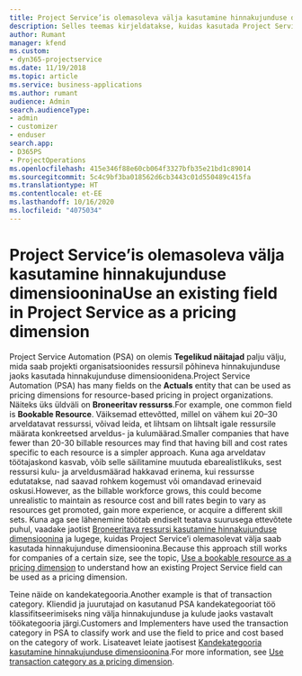```yaml
---
title: Project Service’is olemasoleva välja kasutamine hinnakujunduse dimensioonina
description: Selles teemas kirjeldatakse, kuidas kasutada Project Service’i olemasolevaid välju hinnakujunduse dimensioonidena.
author: Rumant
manager: kfend
ms.custom:
- dyn365-projectservice
ms.date: 11/19/2018
ms.topic: article
ms.service: business-applications
ms.author: rumant
audience: Admin
search.audienceType:
- admin
- customizer
- enduser
search.app:
- D365PS
- ProjectOperations
ms.openlocfilehash: 415e346f88e60cb064f3327bfb35e21bd1c89014
ms.sourcegitcommit: 5c4c9bf3ba018562d6cb3443c01d550489c415fa
ms.translationtype: HT
ms.contentlocale: et-EE
ms.lasthandoff: 10/16/2020
ms.locfileid: "4075034"
---
```

# <a name="use-an-existing-field-in-project-service-as-a-pricing-dimension"></a><span data-ttu-id="7b170-103">Project Service’is olemasoleva välja kasutamine hinnakujunduse dimensioonina</span><span class="sxs-lookup"><span data-stu-id="7b170-103">Use an existing field in Project Service as a pricing dimension</span></span>

<span data-ttu-id="7b170-104">Project Service Automation (PSA) on olemis **Tegelikud näitajad** palju välju, mida saab projekti organisatsioonides ressursil põhineva hinnakujunduse jaoks kasutada hinnakujunduse dimensioonidena.</span><span class="sxs-lookup"><span data-stu-id="7b170-104">Project Service Automation (PSA) has many fields on the **Actuals** entity that can be used as pricing dimensions for resource-based pricing in project organizations.</span></span> <span data-ttu-id="7b170-105">Näiteks üks üldväli on **Broneeritav ressurss**.</span><span class="sxs-lookup"><span data-stu-id="7b170-105">For example, one common field is **Bookable Resource**.</span></span> <span data-ttu-id="7b170-106">Väiksemad ettevõtted, millel on vähem kui 20–30 arveldatavat ressurssi, võivad leida, et lihtsam on lihtsalt igale ressursile määrata konkreetsed arveldus- ja kulumäärad.</span><span class="sxs-lookup"><span data-stu-id="7b170-106">Smaller companies that have fewer than 20-30 billable resources may find that having bill and cost rates specific to each resource is a simpler approach.</span></span> <span data-ttu-id="7b170-107">Kuna aga arveldatav töötajaskond kasvab, võib selle säilitamine muutuda ebarealistlikuks, sest ressursi kulu- ja arveldusmäärad hakkavad erinema, kui ressursse edutatakse, nad saavad rohkem kogemust või omandavad erinevaid oskusi.</span><span class="sxs-lookup"><span data-stu-id="7b170-107">However, as the billable workforce grows, this could become unrealistic to maintain as resource cost and bill rates begin to vary as resources get promoted, gain more experience, or acquire a different skill sets.</span></span> <span data-ttu-id="7b170-108">Kuna aga see lähenemine töötab endiselt teatava suurusega ettevõtete puhul, vaadake jaotist [Broneeritava ressursi kasutamine hinnakujunduse dimensioonina](bookable-resource-pricing-dimension.md) ja lugege, kuidas Project Service’i olemasolevat välja saab kasutada hinnakujunduse dimensioonina.</span><span class="sxs-lookup"><span data-stu-id="7b170-108">Because this approach still works for companies of a certain size, see the topic, [Use a bookable resource as a pricing dimension](bookable-resource-pricing-dimension.md) to understand how an existing Project Service field can be used as a pricing dimension.</span></span>

<span data-ttu-id="7b170-109">Teine näide on kandekategooria.</span><span class="sxs-lookup"><span data-stu-id="7b170-109">Another example is that of transaction category.</span></span> <span data-ttu-id="7b170-110">Kliendid ja juurutajad on kasutanud PSA kandekategooriat töö klassifitseerimiseks ning välja hinnakujunduse ja kulude jaoks vastavalt töökategooria järgi.</span><span class="sxs-lookup"><span data-stu-id="7b170-110">Customers and Implementers have used the transaction category in PSA to classify work and use the field to price and cost based on the category of work.</span></span> <span data-ttu-id="7b170-111">Lisateavet leiate jaotisest [Kandekategooria kasutamine hinnakujunduse dimensioonina](transaction-category-pricing-dimension.md).</span><span class="sxs-lookup"><span data-stu-id="7b170-111">For more information, see [Use transaction category as a pricing dimension](transaction-category-pricing-dimension.md).</span></span>

